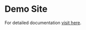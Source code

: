 # Demo Site

For detailed documentation [visit here](https://wmcvay.gitbook.io/reapit-foundations/open-source/packages/demo-site).